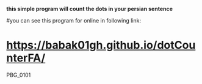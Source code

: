 **this simple program will count the dots in your persian sentence**

#you can see this program for online in following link:
#    https://babak01gh.github.io/dotCounterFA/

PBG_0101
